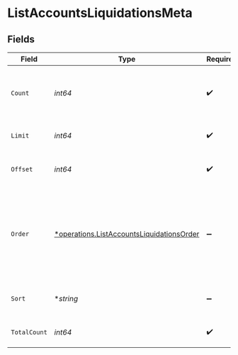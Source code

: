 # ListAccountsLiquidationsMeta


## Fields

| Field                                                                                                 | Type                                                                                                  | Required                                                                                              | Description                                                                                           |
| ----------------------------------------------------------------------------------------------------- | ----------------------------------------------------------------------------------------------------- | ----------------------------------------------------------------------------------------------------- | ----------------------------------------------------------------------------------------------------- |
| `Count`                                                                                               | *int64*                                                                                               | :heavy_check_mark:                                                                                    | Count of the resources returned in the response.                                                      |
| `Limit`                                                                                               | *int64*                                                                                               | :heavy_check_mark:                                                                                    | Total limit of the response.                                                                          |
| `Offset`                                                                                              | *int64*                                                                                               | :heavy_check_mark:                                                                                    | Amount of resource to offset in the response.                                                         |
| `Order`                                                                                               | [*operations.ListAccountsLiquidationsOrder](../../models/operations/listaccountsliquidationsorder.md) | :heavy_minus_sign:                                                                                    | The ordering of the response.<br/>* ASC - Ascending order<br/>* DESC - Descending order               |
| `Sort`                                                                                                | **string*                                                                                             | :heavy_minus_sign:                                                                                    | The field that the list is sorted by.                                                                 |
| `TotalCount`                                                                                          | *int64*                                                                                               | :heavy_check_mark:                                                                                    | Total count of all the resources.                                                                     |